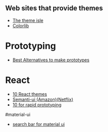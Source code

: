 Web sites that provide themes
----

- [The theme isle](https://themeisle.com)
- [Colorlib](https://colorlib.com)


# Prototyping
- [Best Alternatives to make prototypes](https://boards.greenhouse.io/moz/jobs/502734?gh_jid=502734#.WgZ_A7aZPMU)

# React
- [10 React themes](https://hackernoon.com/the-coolest-react-ui-frameworks-for-your-new-react-app-ad699fffd651) 
- [Semanti-ui (Amazon)(Netflix)](https://react.semantic-ui.com/layouts)
- [10 for rapid prototyping](https://hashnode.com/post/10-best-reactjs-ui-frameworks-for-rapid-prototyping-cit49tqx414z89c53equ4zc5k)

#material-ui
- [search bar for material ui](https://github.com/TeamWertarbyte/material-ui-search-bar/tree/next)